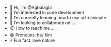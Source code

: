 - 👋 Hi, I’m @Agbalagbi
- 👀 I’m interested in code development 
- 🌱 I’m currently learning how to use ai to animate
- 💞️ I’m looking to collaborate on ...
- 📫 How to reach me ...
- 😄 Pronouns: he/ him
- ⚡ Fun fact: love nature

<!---
Agbalagbi/Agbalagbi is a ✨ special ✨ repository because its `README.md` (this file) appears on your GitHub profile.
You can click the Preview link to take a look at your changes.
--->

